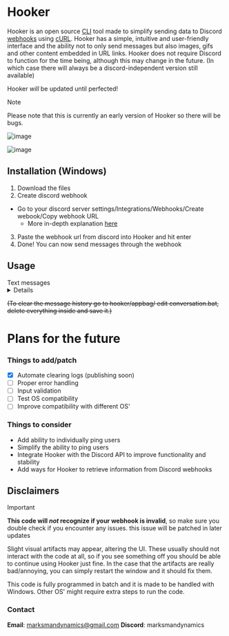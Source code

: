 # Hooker

Hooker is an open source [CLI](https://en.wikipedia.org/wiki/Command-line_interface) tool made to simplify sending data to Discord [webhooks](https://en.wikipedia.org/wiki/Webhook) using [cURL](https://en.wikipedia.org/wiki/CURL). 
Hooker has a simple, intuitive and user-friendly interface and the ability not to only send messages but also images, gifs and other content embedded in URL links.
Hooker does not require Discord to function for the time being, although this may change in the future. (In which case there will always be a discord-independent version still available) 

Hooker _will_ be updated until perfected!

> [!NOTE]
> Please note that this is currently an early version of Hooker so there will be bugs.

![image](https://github.com/MarksmanDynamics/Hooker/assets/138945158/409feedf-d6fb-4a8e-9ba5-f93e2c5c0e2c)

![image](https://github.com/MarksmanDynamics/Hooker/assets/138945158/45f80856-ae56-427b-a488-9fa62795ef31)

## Installation (Windows)

1. Download the files
2. Create discord webhook
  - Go to your discord server settings/Integrations/Webhooks/Create webook/Copy webhook URL
    - More in-depth explanation [here](https://docs.gitlab.com/ee/user/project/integrations/discord_notifications.html)
3. Paste the webhook url from discord into Hooker and hit enter
4. Done! You can now send messages through the webhook

## Usage
<summary>Text messages</summary>
<details>In order to send a text message through Hooker simply type/paste the desired message and hit enter</details>

  ~~(To clear the message history go to hooker/appbag/ edit conversation.bat, delete everything inside and save it.)~~

# Plans for the future

### Things to add/patch

- [x] Automate clearing logs (publishing soon)
- [ ] Proper error handling
- [ ] Input validation
- [ ] Test OS compatibility
- [ ] Improve compatibility with different OS'

### Things to consider

* Add ability to individually ping users
* Simplify the ability to ping users
* Integrate Hooker with the Discord API to improve functionality and stability
* Add ways for Hooker to retrieve information from Discord webhooks

## Disclaimers

> [!IMPORTANT]
> **This code will _not_ recognize if your webhook is invalid**, so make sure you double check if you encounter any issues.
>   this issue will be patched in later updates

Slight visual artifacts may appear, altering the UI. These usually should not interact with the code at all,
so if you see something off you should be able to continue using Hooker just fine.
In the case that the artifacts are really bad/annoying, you can simply restart the window and it should fix them.

This code is fully programmed in batch and it is made to be handled with Windows.
Other OS' might require extra steps to run the code.

### Contact
**Email**: marksmandynamics@gmail.com
**Discord**: marksmandynamics






